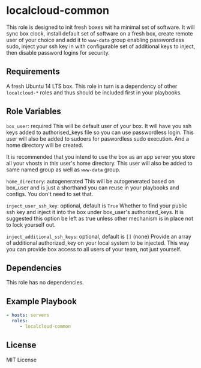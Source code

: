 localcloud-common
=========
This role is designed to init fresh boxes wit ha minimal set of software. It will sync box clock, install default set
of software on a fresh box, create remote user of your choice and add it to `www-data` group enabling passwordless sudo,
inject your ssh key in with configurable set of additional keys to inject, then disable password logins for security.

Requirements
------------

A fresh Ubuntu 14 LTS box. This role in turn is a dependency of other `localcloud-*` roles and thus should be included
first in your playbooks.

Role Variables
--------------

`box_user`: required
This will be default user of your box. It will have you ssh keys added to authorised_keys file so you can use
passwordless login. This user will also be added to sudoers for paswordless sudo execution. And a home directory will
be created.

It is recommended that you intend to use the box as an app server you store all your vhosts in this user's
home directory. This user will also be added to same named group as well as `www-data` group.

`home_directory`: autogenerated
This will be autogenerated based on box_user and is just a shorthand you can reuse in your playbooks and configs.
You don't need to set that.

`inject_user_ssh_key`: optional, default is `True`
Whether to find your public ssh key and inject it into the box under box_user's authorized_keys.
It is suggested this option be left as true unless other mechanism is in place not to lock yourself out.

`inject_additional_ssh_keys`: optional, default is `[]` (none)
Provide an array of additional authorized_key on your local system to be injected. This way you can provide box
access to all users of your team, not just yourself.


Dependencies
------------

This role has no dependencies.

Example Playbook
----------------

```yml
- hosts: servers
  roles:
     - localcloud-common

```

License
-------

MIT License


